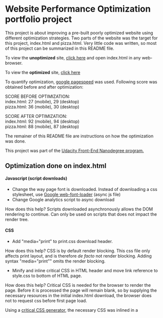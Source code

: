 # Website Performance Optimization portfolio project

This project is about improving a pre-built poorly optimized website using different optimization strategies.
Two parts of the website was the target for this project, index.html and pizza.html. Very little code was written, so most of this project can be summarized in this README file.

To view the **unoptimized** site, [click here](https://github.com/ovsundal/Website-Performance-Optimization/tree/master/src) 
and open index.html in any web-browser. 

To view the **optimized** site, [click here](https://ovsundal.github.io/Website-Performance-Optimization/)



To quantify optimization, [google pagespeed](https://developers.google.com/speed/pagespeed/) was used. Following score 
was obtained before and after optimization:

SCORE BEFORE OPTIMIZATION:  
index.html: 27 (mobile), 29 (desktop)  
pizza.html: 36 (mobile), 30 (desktop)  

SCORE AFTER OPTIMIZATION:  
index.html: 92 (mobile), 94 (desktop)  
pizza.html: 88 (mobile), 87 (desktop)        
   
The remainer of this README file are instructions on how the optimization was done. 

This project was part of the [Udacity Front-End Nanodegree program.](https://www.udacity.com/course/front-end-web-developer-nanodegree--nd001)
   
## Optimization done on index.html

#### Javascript (script downloads)

* Change the way page font is downloaded. Instead of downloading a css stylesheet, use [Google web-font-loader](https://developers.google.com/fonts/docs/webfont_loader) (async js file)
* Change Google analytics script to async download 

How does this help? Scripts downloaded asynchronously allows the DOM rendering to continue.
Can only be used on scripts that does not impact the render tree.
  
#### CSS

* Add "media="print" to print.css download header.

How does this help? CSS is by default render blocking. This css file only affects print layout, and is therefore *de facto* 
not render blocking. Adding syntax "media="print"" omits the render blocking.
  
* Minify and inline critical CSS in HTML header and move link reference to style.css to bottom of HTML page. 

How does this help? Critical CSS is needed for the browser to render the page. Before it is processed the page will remain blank,   so   by supplying the necessary resources in the initial index.html download, the browser does not to request css before first page           load.

Using a [critical CSS generator](https://jonassebastianohlsson.com/criticalpathcssgenerator/), the necessary CSS was inlined in a <style> block in the header section. The link reference to style.css was moved to the bottom of the page

#### Inlining images
* 3 thumbnail images inlined as Base64 strings.

How does this help? Inlining images into index.html reduces file requests. A drawback is that the images can no longer be cached. 

*A quick note on size of index.html. This should, if possible, be no more than 14.3 kb. Below this threshold, the time needed to download the file is 1 RTT (round-time-trip). This is due to the congestion window of TCP/IP protocol. A segment (part of file sent) is ~1430 byte. TCP sends up to 10 segments before waiting for ACK, so in total 14320 byte = 14.3 kb. In short, this means that an index.html of < 14.3kb only requires 1 RTT (assuming no segments are lost enroute). A size higher than this (or a segment loss) will require 2 RTTs.*

(Index.html was 5 kb at start. This gives ~9 kb to use for CSS and image inlining before 2 RTTs are needed)

After inlining 3 thumb images, size of index.html is now 14317 bytes.

  #### GULP (used for minification)

* Install node.js
* In project docs folder, type "npm init". This will create a package.json file
* Install gulp (globally): npm install --save gulp-install
* Install gulp (locally, in working dir): npm install --global gulp-cli

##### JS minification

* Install js-uglify (npm install --save-dev gulp-uglify) (JS minification)
* [Setup gulpfile.js](https://www.npmjs.com/package/gulp-uglify)
* Run gulp

##### CSS minification

* Install css-lean (npm install gulp-clean-css --save-dev)
* [Setup gulpfile.js](https://www.npmjs.com/package/gulp-clean-css)
* Run gulp


## Optimization done on pizza.html

#### Reduce load time of slider

Two thing were done here:

* Reduce number of DOM calls from 3 to 1. 

This was done by making one initial request, storing it in a variable (randomPizzaContainerElement) and calling that instead of repeated DOM calls. This is a cheaper process to access than traversing through the DOM and will thus reduce load time.

* Use requestAnimationFrame for the resizing function

By calling putting the resize function inside requestAnimationFrame, this allows the browser to optimize the animation drawing job. 

As a result of these two methods, the animation load time was reduced from ~175 ms to less than 1 ms.

#### Increase scroll-rate of pizza.html

One thing were done here:

* Move static (non-changing) DOM calls outside of the loop in main.js (line 520)

This was enough to reach 60 fps when scrolling.


Web-resources used summary:

Google pagespeed: https://developers.google.com/speed/pagespeed/  
Base-64 encoding of images: https://www.base64-image.de/  
Critical CSS extractor: https://jonassebastianohlsson.com/criticalpathcssgenerator/  



